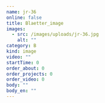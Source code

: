 ```yaml
---
name: jr-36
online: false
title: Blaetter_image
images:
  - src: /images/uploads/jr-36.jpg
    alt: ""
category: B
kind: image
video: ""
startTime: 0
order_about: 0
order_projects: 0
order_video: 0
body: ""
body_en: ""
---
```

